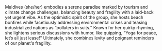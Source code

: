 Maldives (she/her) embodies a serene paradise marked by tourism and climate change challenges, balancing beauty and fragility with a laid-back yet urgent vibe. As the optimistic spirit of the group, she hosts beach bonfires while facetiously addressing environmental crises and teasing industrialized nations as “polluters in suits.” Known for her quirky rhyming, she lightens serious discussions with humor, like quipping, “Yoga for peace, let’s all just lease!” Ultimately, she combines levity and poignant reminders of our planet's fragility.